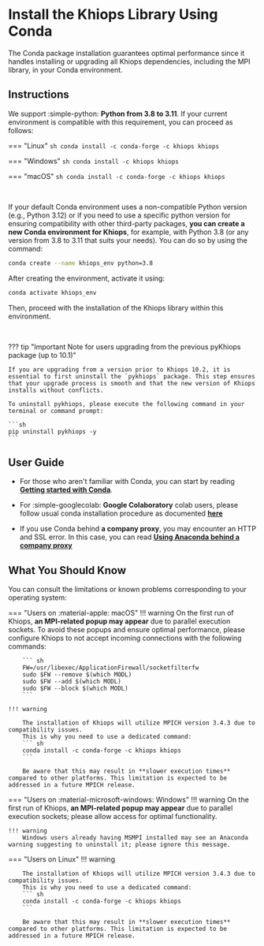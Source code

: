 # Install the Khiops Library Using Conda 

The Conda package installation guarantees optimal performance since it handles installing or upgrading all Khiops dependencies, including the MPI library, in your Conda environment. 

## Instructions

We support :simple-python: **Python from 3.8 to 3.11**. If your current environment is compatible with this requirement, you can proceed as follows:

=== "Linux"
    ``` sh
    conda install -c conda-forge -c khiops khiops
    ```
    
=== "Windows"
    ``` sh
    conda install -c khiops khiops
    ```

=== "macOS"
    ``` sh
    conda install -c conda-forge -c khiops khiops
    ```

<br>

If your default Conda environment uses a non-compatible Python version (e.g., Python 3.12) or if you need to use a specific python version for ensuring compatibility with other third-party packages, **you can create a new Conda environment for Khiops**, for example, with Python 3.8 (or any version from 3.8 to 3.11 that suits your needs). You can do so by using the command:

```sh
conda create --name khiops_env python=3.8
```

After creating the environment, activate it using:

```sh
conda activate khiops_env
```

Then, proceed with the installation of the Khiops library within this environment.

<br>


??? tip "Important Note for users upgrading from the previous pyKhiops package (up to 10.1)"
    
    If you are upgrading from a version prior to Khiops 10.2, it is essential to first uninstall the `pykhiops` package. This step ensures that your upgrade process is smooth and that the new version of Khiops installs without conflicts.

    To uninstall pykhiops, please execute the following command in your terminal or command prompt:

    ```sh
    pip uninstall pykhiops -y
    ```

## User Guide

- For those who aren't familiar with Conda, you can start by reading [**Getting started with Conda**][conda-user-guide].

[conda-user-guide]: https://conda.io/projects/conda/en/latest/user-guide/getting-started.html

- For :simple-googlecolab: **Google Colaboratory** colab users, please follow usual conda installation procedure as documented [**here**][conda-colab]

[conda-colab]: https://github.com/conda-incubator/condacolab

- If you use Conda behind **a company proxy**, you may encounter an HTTP and SSL error. In this case, you can read [**Using Anaconda behind a company proxy**][proxy-conda] 

[proxy-conda]: https://docs.anaconda.com/free/anaconda/configurations/proxy/


## What You Should Know

You can consult the limitations or known problems corresponding to your operating system:

=== "Users on :material-apple: macOS"
    !!! warning 
        On the first run of Khiops, **an MPI-related popup may appear** due to parallel execution sockets. To avoid these popups and ensure optimal performance, please configure Khiops to not accept incoming connections with the following commands:

        ``` sh
        FW=/usr/libexec/ApplicationFirewall/socketfilterfw 
        sudo $FW --remove $(which MODL)
        sudo $FW --add $(which MODL)
        sudo $FW --block $(which MODL)
        ```
    
    !!! warning 

        The installation of Khiops will utilize MPICH version 3.4.3 due to compatibility issues. 
        This is why you need to use a dedicated command:
        ``` sh
        conda install -c conda-forge -c khiops khiops
        ```
            
        Be aware that this may result in **slower execution times** compared to other platforms. This limitation is expected to be addressed in a future MPICH release.

=== "Users on :material-microsoft-windows: Windows"
    !!! warning 
        On the first run of Khiops, **an MPI-related popup may appear** due to parallel execution sockets; please allow access for optimal functionality.

    !!! warning 
        Windows users already having MSMPI installed may see an Anaconda warning suggesting to uninstall it; please ignore this message.


=== "Users on Linux"
    !!! warning 

        The installation of Khiops will utilize MPICH version 3.4.3 due to compatibility issues. 
        This is why you need to use a dedicated command:
        ``` sh
        conda install -c conda-forge -c khiops khiops
        ```
            
        Be aware that this may result in **slower execution times** compared to other platforms. This limitation is expected to be addressed in a future MPICH release.


    


<br>
